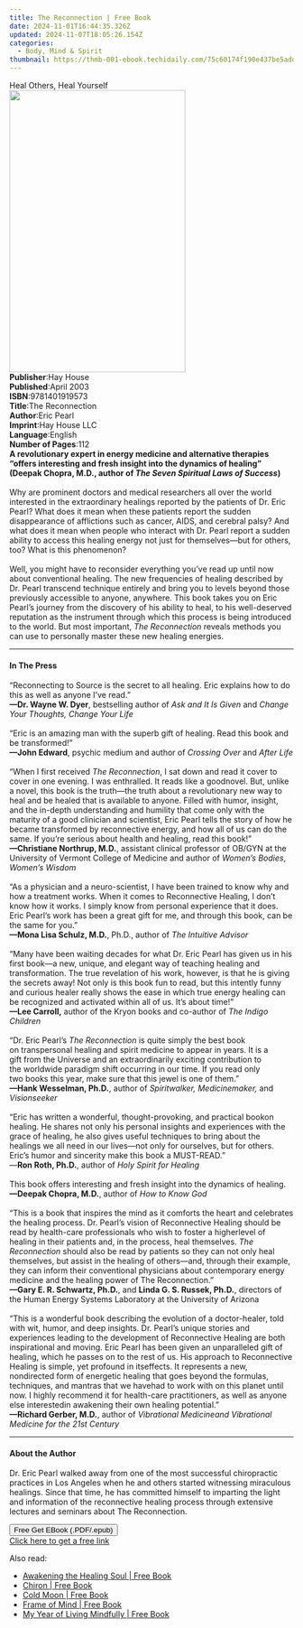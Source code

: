 ```yaml
---
title: The Reconnection | Free Book
date: 2024-11-01T16:44:35.326Z
updated: 2024-11-07T18:05:26.154Z
categories:
  - Body, Mind & Spirit
thumbnail: https://thmb-001-ebook.techidaily.com/75c60174f190e437be5add221affba0157b3a9fb8339041c6a4dd125f98a436a.jpg
---
```

<main id="book-container">
  <div class="flex flex-col">
    <div class="book-brief flex-1 py-6 px-4 sm:p-6 md:py-10 md:px-8">
      <!-- brief-->
      <div class="book-brief-main">Heal Others, Heal Yourself</div>
    </div>
    <div
      class="book-meta-info flex-1 grid gap-4 col-start-1 col-end-3 row-start-1 sm:mb-6 sm:grid-cols-4 lg:gap-6 lg:col-start-2 lg:row-end-6 lg:row-span-6 lg:mb-0"
    >
      <div
        class="book-meta-info-left place-content-center mt-4 p-4 text-sm leading-6 col-start-2 col-span-2 dark:text-slate-400"
      >
        <img
          class="w-full h-500 object-cover rounded-lg sm:h-255 sm:col-span-2 lg:col-span-full"
          src="https://img-001-ebook.techidaily.com/467d3c87fbf091aace9a4a7ef5d062d63923c52b278210bc985ce11c7fb588ca.jpg"
          alt=""
          width="312"
          height="500"
        />
      </div>
      <div
        class="book-meta-info-right mt-2 col-start-1 row-start-2 col-span-3 self-center"
      >
        <!-- meta data  -->
        <div class="flex flex-col px-4 md:px-8">
          <div class="flex-1">
            <strong>Publisher</strong>:<span class="px-2">Hay House</span>
          </div>
          <div class="flex-1">
            <strong>Published</strong>:<span class="px-2">April 2003</span>
          </div>
          <div class="flex-1">
            <strong>ISBN</strong>:<span class="px-2">9781401919573</span>
          </div>
          <div class="flex-1">
            <strong>Title</strong>:<span class="px-2">The Reconnection</span>
          </div>
          <div class="flex-1">
            <strong>Author</strong>:<span class="px-2">Eric Pearl</span>
          </div>
          <div class="flex-1">
            <strong>Imprint</strong>:<span class="px-2">Hay House LLC</span>
          </div>
          <div class="flex-1">
            <strong>Language</strong>:<span class="px-2">English</span>
          </div>
          <div class="flex-1">
            <strong>Number of Pages</strong>:<span class="px-2">112</span>
          </div>
        </div>
      </div>
    </div>
    <div class="book-description flex-1 py-6 px-4 sm:p-6 md:py-10 md:px-8">
      <div class="book-description-main">
        <div accordion-content="" id="description">
          <b
            >A revolutionary expert in energy medicine and alternative therapies
            “offers interesting and fresh insight into the dynamics of healing”
            (Deepak&nbsp;Chopra, M.D., author of&nbsp;</b
          ><i><b>The Seven Spiritual Laws of Success</b></i
          ><b>)<br /></b><br />
          Why are prominent doctors and medical researchers all over the world
          interested in the extraordinary&nbsp;healings&nbsp;reported by the
          patients of Dr. Eric Pearl? What does it mean when these patients
          report the sudden disappearance of afflictions such as cancer, AIDS,
          and cerebral palsy? And what does it mean when people who interact
          with Dr. Pearl report a sudden ability to access this healing energy
          not just for themselves—but for others, too? What is this
          phenomenon?<br /><br />
          Well, you might have to reconsider everything you’ve read up until now
          about conventional healing. The new frequencies of healing described
          by Dr. Pearl transcend technique entirely and bring you to levels
          beyond those previously accessible to anyone, anywhere. This book
          takes you on Eric Pearl’s journey from the discovery of his ability to
          heal, to his well-deserved reputation as the instrument through which
          this process is being introduced to the world. But most
          important,&nbsp;<i>The&nbsp;Reconnection</i>&nbsp;reveals methods you
          can use to personally master these new healing energies.
        </div>
        <div class="accordion-fader"></div>
      </div>
    </div>
    <div class="book-excerpts flex-1 py-6 px-4 sm:p-6 md:py-10 md:px-8">
      <!-- excerpts-->
      <div class="book-excerpts-main">
        <hr />
        <h4 class="placeholder placeholder-heading">
          <span>In The Press</span>
        </h4>
        <p>
          “Reconnecting to Source is the secret to all healing. Eric explains
          how to do this as well as anyone I’ve read.”<br /><b
            >—Dr. Wayne W. Dyer</b
          >, bestselling author of <i>Ask and It Is Given</i> and
          <i>Change Your Thoughts, Change Your Life</i><br /><br />“Eric is an
          amazing man with the superb gift of healing. Read this book and be
          transformed!”<br /><b>—John Edward</b>,&nbsp;psychic medium and author
          of <i>Crossing Over</i> and <i>After Life</i><br /><br />“When I first
          received <i>The Reconnection</i>,&nbsp;I sat down and read it cover to
          cover in one evening. I was enthralled. It reads like a goodnovel.
          But, unlike a novel, this book is the truth—the truth about a
          revolutionary new way to heal and be healed that is available to
          anyone.&nbsp;Filled with humor, insight, and the in-depth
          understanding and humility that come only with the maturity of a good
          clinician and scientist, Eric Pearl tells the story of how he became
          transformed by reconnective&nbsp;energy, and how all of us can do the
          same. If you’re serious about health and healing, read this
          book!”&nbsp;<br /><b>—Christiane Northrup, M.D.</b>, assistant
          clinical professor of&nbsp;OB/GYN at the University of Vermont College
          of Medicine and author of <i>Women’s Bodies</i>, <i>Women’s Wisdom</i
          ><br /><br />“As a physician and a neuro-scientist, I have been
          trained to know why and how a treatment works. When it comes to
          Reconnective Healing, I don’t know how it works. I simply know from
          personal experience that it does. Eric Pearl’s work has been a great
          gift for me, and through this book, can be the same for you.”<br /><b
            >—Mona Lisa Schulz, M.D.</b
          >, Ph.D.,&nbsp;author of <i>The Intuitive Advisor</i
          ><br />&nbsp;&nbsp;&nbsp;<br />“Many have been waiting decades for
          what Dr. Eric Pearl has given us in his first book—a new, unique, and
          elegant way of teaching healing and transformation. The true
          revelation of his work, however, is that he is giving the secrets
          away! Not only is this book fun to read, but this intently funny and
          curious healer really shows the ease in which true energy healing can
          be recognized and activated within all of us. It’s about time!”<br /><b
            >—Lee Carroll,</b
          >
          author of the Kryon books and co-author of <i>The Indigo Children</i
          ><br /><br />“Dr. Eric Pearl’s <i>The Reconnection</i> is quite simply
          the best book on&nbsp;transpersonal healing and spirit medicine to
          appear in years. It is a gift&nbsp;from the Universe and an
          extraordinarily exciting contribution to the&nbsp;worldwide paradigm
          shift occurring in our time. If you read only two&nbsp;books this
          year, make sure that this jewel is one of them.”<br /><b
            >—Hank Wesselman, Ph.D.</b
          >,&nbsp;author of <i>Spiritwalker, Medicinemaker,</i> and
          <i>Visionseeker</i><br /><br />“Eric has written a wonderful,
          thought-provoking, and practical bookon healing. He shares not only
          his personal insights and experiences&nbsp;with the grace of healing,
          he also gives useful techniques to bring about&nbsp;the healings we
          all need in our lives—not only for ourselves, but for others. Eric’s
          humor and sincerity make this book a MUST-READ.”<br />—<b
            >Ron Roth, Ph.D.</b
          >, author of <i>Holy Spirit for Healing</i><br /><br />This book
          offers interesting and fresh insight into the dynamics of healing.<br /><b
            >—Deepak Chopra, M.D.</b
          >,&nbsp;author of <i>How to Know God</i
          ><br />&nbsp;&nbsp;&nbsp;<br />“This is a book that inspires the mind
          as it comforts the heart and celebrates the healing process. Dr.
          Pearl’s vision of Reconnective Healing&nbsp;should be read by
          health-care professionals who wish to foster a higherlevel of healing
          in their patients and, in the process, heal themselves.
          <i>The Reconnection</i> should also be read by patients so they can
          not only&nbsp;heal themselves, but assist in the healing of
          others—and, through their&nbsp;example, they can inform their
          conventional physicians about contemporary energy medicine and the
          healing power of The Reconnection.”&nbsp;<br /><b
            >—Gary E. R. Schwartz, Ph.D.</b
          >, and <b>Linda G. S. Russek, Ph.D.</b>, directors of the Human Energy
          Systems Laboratory at the University of&nbsp;Arizona<i><br /></i
          ><br />“This is a wonderful book describing the evolution of a
          doctor-healer,&nbsp;told with wit, humor, and deep insights. Dr.
          Pearl’s unique stories and experiences leading to the development of
          Reconnective Healing are both inspirational and moving. Eric Pearl has
          been given an unparalleled gift of healing, which he passes on to the
          rest of us. His approach to Reconnective Healing is simple, yet
          profound in itseffects. It represents a new, nondirected form of
          energetic healing that goes beyond the formulas, techniques, and
          mantras that we havehad to work with on this planet until now. I
          highly recommend it for health-care practitioners, as well as anyone
          else interestedin awakening their own healing potential.”<br /><b
            >—Richard Gerber, M.D.</b
          >, author of
          <i
            >Vibrational Medicineand Vibrational Medicine for the 21st
            Century</i
          >
        </p>
      </div>
    </div>
    <div class="book-about-author flex-1 py-6 px-4 sm:p-6 md:py-10 md:px-8">
      <!-- about author-->
      <div class="book-main-author-main">
        <hr />
        <h4 class="placeholder placeholder-heading">
          <span>About the Author</span>
        </h4>
        <p>
          Dr. Eric Pearl walked away from one of the most successful
          chiropractic practices in Los Angeles when he and others started
          witnessing miraculous healings. Since that time, he has committed
          himself to imparting the light and information of the reconnective
          healing process through extensive lectures and seminars about The
          Reconnection.
        </p>
      </div>
    </div>
    <div class="book-free-get flex-1 py-6 px-4 sm:p-6 md:py-10 md:px-8">
      <button
        id="btn-free-get"
        class="bg-blue-500 hover:bg-blue-700 text-white font-bold py-2 px-4 rounded"
      >
        Free Get EBook (.PDF/.epub)
      </button>
      <div id="countdown-display" class="px-2 text-lg mt-2"></div>
      <a
        id="free-link"
        class="hidden bg-blue-500 hover:bg-blue-700 text-white font-bold py-2 px-4 rounded"
        href="https://www.ebooks.com/en-us/book/96317374/the-reconnection/eric-pearl/"
        target="_blank"
        >Click here to get a free link</a
      >
    </div>
    <script>
      let countdownTime = 0;
      let countdownInterval = null;
      document
        .getElementById('btn-free-get')
        .addEventListener('click', startCountdown);
      function startCountdown() {
        countdownTime = new Date().getTime() + 60000 * 3;
        countdownInterval = setInterval(updateCountdown, 1000);
        document.getElementById('btn-free-get').disabled = true;
        document
          .getElementById('btn-free-get')
          .classList.add('bg-gray-500', 'cursor-not-allowed');
      }
      function updateCountdown() {
        let currentTime = new Date().getTime();
        let timeLeft = countdownTime - currentTime;
        let secondsLeft = Math.floor(timeLeft / 1000);
        document.getElementById('countdown-display').innerHTML =
          `Remaining time: ${secondsLeft} seconds.`;
        if (secondsLeft <= 0) {
          clearInterval(countdownInterval);
          document.getElementById('btn-free-get').classList.add('hidden');
          document.getElementById('free-link').classList.remove('hidden');
          document.getElementById('countdown-display').innerHTML = '';
        }
      }
    </script>
  </div>
</main>

<ins class="adsbygoogle"
      style="display:block"
      data-ad-client="ca-pub-7571918770474297"
      data-ad-slot="8358498916"
      data-ad-format="auto"
      data-full-width-responsive="true"></ins>
    

<span class="atpl-alsoreadstyle">Also read:</span>
<div><ul>
<li><a href="https://novels-ebooks.techidaily.com/210041210-9781734864519-awakening-the-healing-soul/"><u>Awakening the Healing Soul | Free Book</u></a></li>
<li><a href="https://novels-ebooks.techidaily.com/210043687-9798615143069-chiron/"><u>Chiron | Free Book</u></a></li>
<li><a href="https://novels-ebooks.techidaily.com/210040112-9781885983893-cold-moon/"><u>Cold Moon | Free Book</u></a></li>
<li><a href="https://novels-ebooks.techidaily.com/210044108-9781942586791-frame-of-mind/"><u>Frame of Mind | Free Book</u></a></li>
<li><a href="https://novels-ebooks.techidaily.com/210039541-9780733645105-my-year-of-living-mindfully/"><u>My Year of Living Mindfully | Free Book</u></a></li>
</ul></div>

